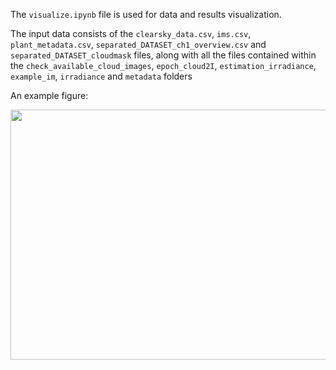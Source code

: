 
The <code>visualize.ipynb</code> file is used for data and results visualization.  

The input data consists of the <code>clearsky_data.csv</code>, <code>ims.csv</code>, <code>plant_metadata.csv</code>, <code>separated_DATASET_ch1_overview.csv</code> and <code>separated_DATASET_cloudmask</code> files, along with all the files contained within the <code>check_available_cloud_images</code>, <code>epoch_cloud2I</code>, <code>estimation_irradiance</code>,  <code>example_im</code>, <code>irradiance</code> and <code>metadata</code> folders

An example figure:
<p align="center">
  <img src='https://user-images.githubusercontent.com/109018380/241970762-58db143b-406e-40b0-8218-a817ff2a41d3.png' width="800" height="400" />
</p>

